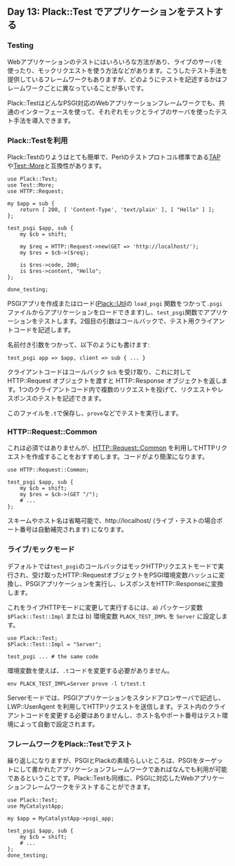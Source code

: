 ## Day 13: Plack::Test でアプリケーションをテストする

### Testing

Webアプリケーションのテストにはいろいろな方法があり、ライブのサーバを使ったり、モックリクエストを使う方法などがあります。こうしたテスト手法を提供しているフレームワークもありますが、どのようにテストを記述するかはフレームワークごとに異なっていることが多いです。

Plack::TestはどんなPSGI対応のWebアプリケーションフレームワークでも、共通のインターフェースを使って、それぞれモックとライブのサーバを使ったテスト手法を導入できます。

### Plack::Testを利用

Plack::Testのりようはとても簡単で、Perlのテストプロトコル標準である[TAP](http://testanything.org/wiki/) や[Test::More](http://search.cpan.org/perldoc?Test::More)と互換性があります。

    use Plack::Test;
    use Test::More;
    use HTTP::Request;
    
    my $app = sub {
        return [ 200, [ 'Content-Type', 'text/plain' ], [ "Hello" ] ];
    };
    
    test_psgi $app, sub {
        my $cb = shift;
        
        my $req = HTTP::Request->new(GET => 'http://localhost/');
        my $res = $cb->($req);
        
        is $res->code, 200;
        is $res->content, "Hello";
    };
    
    done_testing;

PSGIアプリを作成またはロード([Plack::Util](http://search.cpan.org/perldoc?Plack::Util)の `load_psgi` 関数をつかって`.psgi`ファイルからアプリケーションをロードできます)し、`test_psgi`関数でアプリケーションをテストします。2個目の引数はコールバックで、テスト用クライアントコードを記述します。

名前付き引数をつかって、以下のようにも書けます:

    test_psgi app => $app, client => sub { ... }

クライアントコードはコールバック `$cb` を受け取り、これに対して HTTP::Request オブジェクトを渡すと HTTP::Response オブジェクトを返します。1つのクライアントコード内で複数のリクエストを投げて、リクエストやレスポンスのテストを記述できます。

このファイルを`.t`で保存し、`prove`などでテストを実行します。

### HTTP::Request::Common

これは必須ではありませんが、[HTTP::Request::Common](http://search.cpan.org/perldoc?HTTP::Request::Common) を利用してHTTPリクエストを作成することをおすすめします。コードがより簡潔になります。

    use HTTP::Request::Common;
    
    test_psgi $app, sub {
        my $cb = shift;
        my $res = $cb->(GET "/");
        # ...
    };

スキームやホスト名は省略可能で、http://localhost/ (ライブ・テストの場合ポート番号は自動補完されます) になります。

### ライブ/モックモード

デフォルトでは`test_psgi`のコールバックはモックHTTPリクエストモードで実行され、受け取ったHTTP::RequestオブジェクトをPSGI環境変数ハッシュに変換し、PSGIアプリケーションを実行し、レスポンスをHTTP::Responseに変換します。

これをライブHTTPモードに変更して実行するには、a) パッケージ変数`$Plack::Test::Impl` または b) 環境変数 `PLACK_TEST_IMPL` を `Server` に設定します。

    use Plack::Test;
    $Plack::Test::Impl = "Server";
    
    test_psgi ... # the same code

環境変数を使えば、`.t`コードを変更する必要がありません。

    env PLACK_TEST_IMPL=Server prove -l t/test.t

Serverモードでは、PSGIアプリケーションをスタンドアロンサーバで記述し、LWP::UserAgent を利用してHTTPリクエストを送信します。テスト内のクライアントコードを変更する必要はありませんし、ホスト名やポート番号はテスト環境によって自動で設定されます。

### フレームワークをPlack::Testでテスト

繰り返しになりますが、PSGIとPlackの素晴らしいところは、PSGIをターゲットにして書かれたアプリケーションフレームワークであればなんでも利用が可能であるということです。Plack::Testも同様に、PSGIに対応したWebアプリケーションフレームワークをテストすることができます。

    use Plack::Test;
    use MyCatalystApp;
    
    my $app = MyCatalystApp->psgi_app;
    
    test_psgi $app, sub {
        my $cb = shift;
        # ...
    };
    done_testing;

